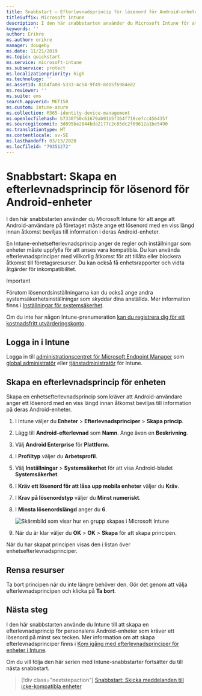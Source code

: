 ```yaml
---
title: Snabbstart – Efterlevnadsprincip för lösenord för Android-enheter
titleSuffix: Microsoft Intune
description: I den här snabbstarten använder du Microsoft Intune för att ange den lösenordslängd som krävs för Android-enheter.
keywords: ''
author: Erikre
ms.author: erikre
manager: dougeby
ms.date: 11/21/2019
ms.topic: quickstart
ms.service: microsoft-intune
ms.subservice: protect
ms.localizationpriority: high
ms.technology: ''
ms.assetid: 81b4fa08-5333-4c54-9f49-8db5f6984ed2
ms.reviewer: ''
ms.suite: ems
search.appverid: MET150
ms.custom: intune-azure
ms.collection: M365-identity-device-management
ms.openlocfilehash: b7330f50c61679ab91b5f364f718cefcc456435f
ms.sourcegitcommit: 3d895be2844bda2177c2c85dc2f09612a1be5490
ms.translationtype: HT
ms.contentlocale: sv-SE
ms.lasthandoff: 03/13/2020
ms.locfileid: "79351272"
---
```

# <a name="quickstart-create-a-password-compliance-policy-for-android-devices"></a>Snabbstart: Skapa en efterlevnadsprincip för lösenord för Android-enheter

I den här snabbstarten använder du Microsoft Intune för att ange att Android-användare på företaget måste ange ett lösenord med en viss längd innan åtkomst beviljas till information i deras Android-enheter.

En Intune-enhetsefterlevnadsprincip anger de regler och inställningar som enheter måste uppfylla för att anses vara kompatibla. Du kan använda efterlevnadsprinciper med villkorlig åtkomst för att tillåta eller blockera åtkomst till företagsresurser. Du kan också få enhetsrapporter och vidta åtgärder för inkompatibilitet.

> [!IMPORTANT]
> Förutom lösenordsinställningarna kan du också ange andra systemsäkerhetsinställningar som skyddar dina anställda. Mer information finns i [Inställningar för systemsäkerhet](compliance-policy-create-android-for-work.md).

Om du inte har någon Intune-prenumeration [kan du registrera dig för ett kostnadsfritt utvärderingskonto](../fundamentals/free-trial-sign-up.md).

## <a name="sign-in-to-intune"></a>Logga in i Intune

Logga in till [administrationscentret för Microsoft Endpoint Manager](https://go.microsoft.com/fwlink/?linkid=2109431) som [global administratör](../fundamentals/users-add.md#types-of-administrators) eller [tjänstadministratör](../fundamentals/users-add.md#types-of-administrators) för Intune.

## <a name="create-a-device-compliance-policy"></a>Skapa en efterlevnadsprincip för enheten

Skapa en enhetsefterlevnadsprincip som kräver att Android-användare anger ett lösenord med en viss längd innan åtkomst beviljas till information på deras Android-enheter.

1. I Intune väljer du **Enheter** > **Efterlevnadsprinciper** > **Skapa princip**.

2. Lägg till **Android-efterlevnad** som **Namn**. Ange även en **Beskrivning**.

3. Välj **Android Enterprise** för **Plattform**.

4. I **Profiltyp** väljer du **Arbetsprofil**.

5. Välj **Inställningar** > **Systemsäkerhet** för att visa Android-bladet **Systemsäkerhet**.

6. I **Kräv ett lösenord för att låsa upp mobila enheter** väljer du **Kräv**.

7. I **Krav på lösenordstyp** väljer du **Minst numeriskt**.

8. I **Minsta lösenordslängd** anger du **6**.

    ![Skärmbild som visar hur en grupp skapas i Microsoft Intune](./media/quickstart-set-password-length-android/quickstart-set-password-length-android-01.png)

9. När du är klar väljer du **OK** > **OK** > **Skapa** för att skapa principen.

När du har skapat principen visas den i listan över enhetsefterlevnadsprinciper.

## <a name="clean-up-resources"></a>Rensa resurser

Ta bort principen när du inte längre behöver den. Gör det genom att välja efterlevnadsprincipen och klicka på **Ta bort**.

## <a name="next-steps"></a>Nästa steg

I den här snabbstarten använde du Intune till att skapa en efterlevnadsprincip för personalens Android-enheter som kräver ett lösenord på minst sex tecken. Mer information om att skapa efterlevnadsprinciper finns i [Kom igång med efterlevnadsprinciper för enheter i Intune](device-compliance-get-started.md).

Om du vill följa den här serien med Intune-snabbstarter fortsätter du till nästa snabbstart.

> [!div class="nextstepaction"]
> [Snabbstart: Skicka meddelanden till icke-kompatibla enheter](quickstart-send-notification.md)
